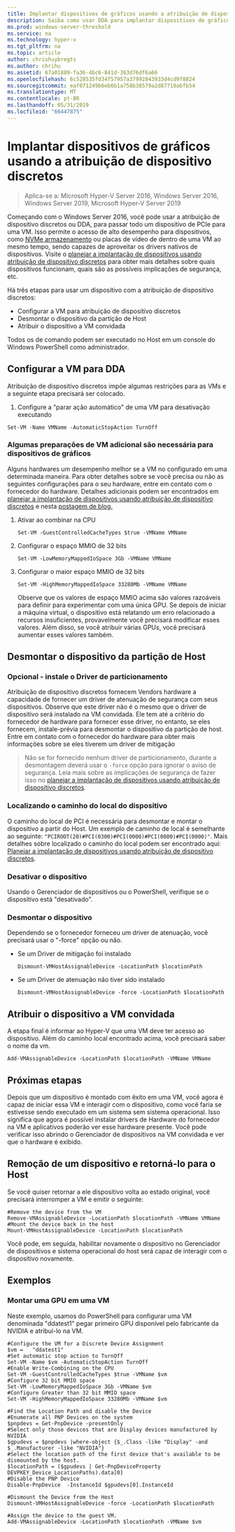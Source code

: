 ```yaml
---
title: Implantar dispositivos de gráficos usando a atribuição de dispositivo discretos
description: Saiba como usar DDA para implantar dispositivos de gráficos no Windows Server
ms.prod: windows-server-threshold
ms.service: na
ms.technology: hyper-v
ms.tgt_pltfrm: na
ms.topic: article
author: chrishuybregts
ms.author: chrihu
ms.assetid: 67a01889-fa36-4bc6-841d-363d76df6a66
ms.openlocfilehash: 6c528535fd34f57957a37992843933d4cd9f8824
ms.sourcegitcommit: eaf071249b6eb6b1a758b38579a2d87710abfb54
ms.translationtype: MT
ms.contentlocale: pt-BR
ms.lasthandoff: 05/31/2019
ms.locfileid: "66447875"
---
```

# <a name="deploy-graphics-devices-using-discrete-device-assignment"></a>Implantar dispositivos de gráficos usando a atribuição de dispositivo discretos

>Aplica-se a: Microsoft Hyper-V Server 2016, Windows Server 2016, Windows Server 2019, Microsoft Hyper-V Server 2019  

Começando com o Windows Server 2016, você pode usar a atribuição de dispositivo discretos ou DDA, para passar todo um dispositivo de PCIe para uma VM.  Isso permite o acesso de alto desempenho para dispositivos, como [NVMe armazenamento](./Deploying-storage-devices-using-dda.md) ou placas de vídeo de dentro de uma VM ao mesmo tempo, sendo capazes de aproveitar os drivers nativos de dispositivos.  Visite o [planejar a implantação de dispositivos usando atribuição de dispositivo discretos](../plan/Plan-for-Deploying-Devices-using-Discrete-Device-Assignment.md) para obter mais detalhes sobre quais dispositivos funcionam, quais são as possíveis implicações de segurança, etc.

Há três etapas para usar um dispositivo com a atribuição de dispositivo discretos:
-   Configurar a VM para atribuição de dispositivo discretos
-   Desmontar o dispositivo da partição de Host
-   Atribuir o dispositivo a VM convidada

Todos os de comando podem ser executado no Host em um console do Windows PowerShell como administrador.

## <a name="configure-the-vm-for-dda"></a>Configurar a VM para DDA
Atribuição de dispositivo discretos impõe algumas restrições para as VMs e a seguinte etapa precisará ser colocado.

1.  Configure a "parar ação automático" de uma VM para desativação executando

```
Set-VM -Name VMName -AutomaticStopAction TurnOff
```

### <a name="some-additional-vm-preparation-is-required-for-graphics-devices"></a>Algumas preparações de VM adicional são necessária para dispositivos de gráficos

Alguns hardwares um desempenho melhor se a VM no configurado em uma determinada maneira.  Para obter detalhes sobre se você precisa ou não as seguintes configurações para o seu hardware, entre em contato com o fornecedor do hardware. Detalhes adicionais podem ser encontrados em [planejar a implantação de dispositivos usando atribuição de dispositivo discretos](../plan/Plan-for-Deploying-Devices-using-Discrete-Device-Assignment.md) e nesta [postagem de blog.](https://blogs.technet.microsoft.com/virtualization/2015/11/23/discrete-device-assignment-gpus/)

1. Ativar ao combinar na CPU
   ```
   Set-VM -GuestControlledCacheTypes $true -VMName VMName
   ```
2. Configurar o espaço MMIO de 32 bits
   ```
   Set-VM -LowMemoryMappedIoSpace 3Gb -VMName VMName
   ```
3. Configurar o maior espaço MMIO de 32 bits
   ```
   Set-VM -HighMemoryMappedIoSpace 33280Mb -VMName VMName
   ```
   Observe que os valores de espaço MMIO acima são valores razoáveis para definir para experimentar com uma única GPU.  Se depois de iniciar a máquina virtual, o dispositivo está relatando um erro relacionado a recursos insuficientes, provavelmente você precisará modificar esses valores.  Além disso, se você atribuir várias GPUs, você precisará aumentar esses valores também.

## <a name="dismount-the-device-from-the-host-partition"></a>Desmontar o dispositivo da partição de Host
### <a name="optional---install-the-partitioning-driver"></a>Opcional - instale o Driver de particionamento
Atribuição de dispositivo discretos fornecem Vendors hardware a capacidade de fornecer um driver de atenuação de segurança com seus dispositivos.  Observe que este driver não é o mesmo que o driver de dispositivo será instalado na VM convidada.  Ele tem até a critério do fornecedor de hardware para fornecer esse driver, no entanto, se eles fornecem, instale-prévia para desmontar o dispositivo da partição de host.  Entre em contato com o fornecedor do hardware para obter mais informações sobre se eles tiverem um driver de mitigação
> Não se for fornecido nenhum driver de particionamento, durante a desmontagem deverá usar o `-force` opção para ignorar o aviso de segurança. Leia mais sobre as implicações de segurança de fazer isso no [planejar a implantação de dispositivos usando atribuição de dispositivo discretos](../plan/Plan-for-Deploying-Devices-using-Discrete-Device-Assignment.md).

### <a name="locating-the-devices-location-path"></a>Localizando o caminho do local do dispositivo
O caminho do local de PCI é necessária para desmontar e montar o dispositivo a partir do Host.  Um exemplo de caminho de local é semelhante ao seguinte: `"PCIROOT(20)#PCI(0300)#PCI(0000)#PCI(0800)#PCI(0000)"`.  Mais detalhes sobre localizado o caminho do local podem ser encontrado aqui: [Planejar a implantação de dispositivos usando atribuição de dispositivo discretos](../plan/Plan-for-Deploying-Devices-using-Discrete-Device-Assignment.md).

### <a name="disable-the-device"></a>Desativar o dispositivo
Usando o Gerenciador de dispositivos ou o PowerShell, verifique se o dispositivo está "desativado".  

### <a name="dismount-the-device"></a>Desmontar o dispositivo
Dependendo se o fornecedor forneceu um driver de atenuação, você precisará usar o "-force" opção ou não.
- Se um Driver de mitigação foi instalado
  ```
  Dismount-VMHostAssignableDevice -LocationPath $locationPath
  ```
- Se um Driver de atenuação não tiver sido instalado
  ```
  Dismount-VMHostAssignableDevice -force -LocationPath $locationPath
  ```

## <a name="assigning-the-device-to-the-guest-vm"></a>Atribuir o dispositivo a VM convidada
A etapa final é informar ao Hyper-V que uma VM deve ter acesso ao dispositivo.  Além do caminho local encontrado acima, você precisará saber o nome da vm.

```
Add-VMAssignableDevice -LocationPath $locationPath -VMName VMName
```

## <a name="whats-next"></a>Próximas etapas
Depois que um dispositivo é montado com êxito em uma VM, você agora é capaz de iniciar essa VM e interagir com o dispositivo, como você faria se estivesse sendo executado em um sistema sem sistema operacional.  Isso significa que agora é possível instalar drivers de Hardware do fornecedor na VM e aplicativos poderão ver esse hardware presente.  Você pode verificar isso abrindo o Gerenciador de dispositivos na VM convidada e ver que o hardware é exibido.

## <a name="removing-a-device-and-returning-it-to-the-host"></a>Remoção de um dispositivo e retorná-lo para o Host
Se você quiser retornar a ele dispositivo volta ao estado original, você precisará interromper a VM e emitir o seguinte:
```
#Remove the device from the VM
Remove-VMAssignableDevice -LocationPath $locationPath -VMName VMName
#Mount the device back in the host
Mount-VMHostAssignableDevice -LocationPath $locationPath
```
Você pode, em seguida, habilitar novamente o dispositivo no Gerenciador de dispositivos e sistema operacional do host será capaz de interagir com o dispositivo novamente.

## <a name="examples"></a>Exemplos

### <a name="mounting-a-gpu-to-a-vm"></a>Montar uma GPU em uma VM
Neste exemplo, usamos do PowerShell para configurar uma VM denominada "ddatest1" pegar primeiro GPU disponível pelo fabricante da NVIDIA e atribuí-lo na VM.  
```
#Configure the VM for a Discrete Device Assignment
$vm =   "ddatest1"
#Set automatic stop action to TurnOff
Set-VM -Name $vm -AutomaticStopAction TurnOff
#Enable Write-Combining on the CPU
Set-VM -GuestControlledCacheTypes $true -VMName $vm
#Configure 32 bit MMIO space
Set-VM -LowMemoryMappedIoSpace 3Gb -VMName $vm
#Configure Greater than 32 bit MMIO space
Set-VM -HighMemoryMappedIoSpace 33280Mb -VMName $vm

#Find the Location Path and disable the Device
#Enumerate all PNP Devices on the system
$pnpdevs = Get-PnpDevice -presentOnly
#Select only those devices that are Display devices manufactured by NVIDIA
$gpudevs = $pnpdevs |where-object {$_.Class -like "Display" -and $_.Manufacturer -like "NVIDIA"}
#Select the location path of the first device that's available to be dismounted by the host.
$locationPath = ($gpudevs | Get-PnpDeviceProperty DEVPKEY_Device_LocationPaths).data[0]
#Disable the PNP Device
Disable-PnpDevice  -InstanceId $gpudevs[0].InstanceId

#Dismount the Device from the Host
Dismount-VMHostAssignableDevice -force -LocationPath $locationPath

#Assign the device to the guest VM.
Add-VMAssignableDevice -LocationPath $locationPath -VMName $vm
```
